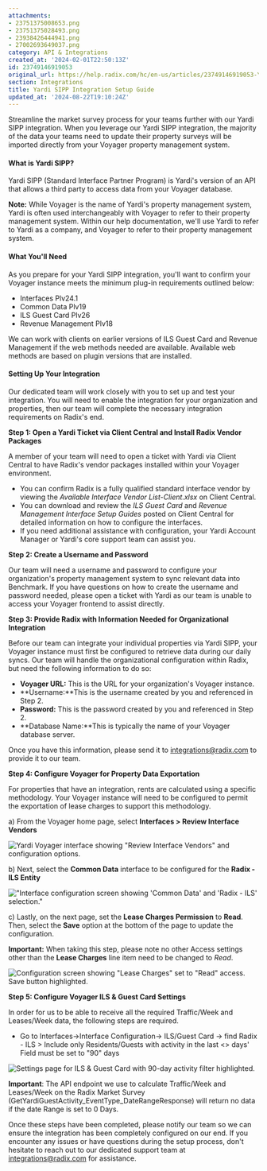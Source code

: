 ```yaml
---
attachments:
- 23751375008653.png
- 23751375028493.png
- 23938426444941.png
- 27002693649037.png
category: API & Integrations
created_at: '2024-02-01T22:50:13Z'
id: 23749146919053
original_url: https://help.radix.com/hc/en-us/articles/23749146919053-Yardi-SIPP-Integration-Setup-Guide
section: Integrations
title: Yardi SIPP Integration Setup Guide
updated_at: '2024-08-22T19:10:24Z'
---
```


Streamline the market survey process for your teams further with our Yardi SIPP integration. When you leverage our Yardi SIPP integration, the majority of the data your teams need to update their property surveys will be imported directly from your Voyager property management system.

#### What is Yardi SIPP?

Yardi SIPP (Standard Interface Partner Program) is Yardi's version of an API that allows a third party to access data from your Voyager database.

**Note:** While Voyager is the name of Yardi's property management system, Yardi is often used interchangeably with Voyager to refer to their property management system. Within our help documentation, we'll use Yardi to refer to Yardi as a company, and Voyager to refer to their property management system.

#### What You'll Need

As you prepare for your Yardi SIPP integration, you'll want to confirm your Voyager instance meets the minimum plug-in requirements outlined below:

* Interfaces Plv24.1
* Common Data Plv19
* ILS Guest Card Plv26
* Revenue Management Plv18

We can work with clients on earlier versions of ILS Guest Card and Revenue Management if the web methods needed are available. Available web methods are based on plugin versions that are installed.

#### Setting Up Your Integration

Our dedicated team will work closely with you to set up and test your integration. You will need to enable the integration for your organization and properties, then our team will complete the necessary integration requirements on Radix's end.

**Step 1: Open a Yardi Ticket via Client Central and Install Radix Vendor Packages**

A member of your team will need to open a ticket with Yardi via Client Central to have Radix's vendor packages installed within your Voyager environment.

* You can confirm Radix is a fully qualified standard interface vendor by viewing the *Available Interface Vendor List-Client.xlsx* on Client Central.
* You can download and review the *ILS Guest Card* and *Revenue Management Interface Setup Guides* posted on Client Central for detailed information on how to configure the interfaces.
* If you need additional assistance with configuration, your Yardi Account Manager or Yardi's core support team can assist you.

**Step 2: Create a Username and Password**

Our team will need a username and password to configure your organization's property management system to sync relevant data into Benchmark. If you have questions on how to create the username and password needed, please open a ticket with Yardi as our team is unable to access your Voyager frontend to assist directly.

**Step 3: Provide Radix with Information Needed for Organizational Integration**

Before our team can integrate your individual properties via Yardi SIPP, your Voyager instance must first be configured to retrieve data during our daily syncs. Our team will handle the organizational configuration within Radix, but need the following information to do so:

* **Voyager URL:** This is the URL for your organization's Voyager instance.
* **Username:**This is the username created by you and referenced in Step 2.
* **Password:** This is the password created by you and referenced in Step 2.
* **Database Name:**This is typically the name of your Voyager database server.

Once you have this information, please send it to [integrations@radix.com](mailto:onboarding@radix.com) to provide it to our team.

**Step 4: Configure Voyager for Property Data Exportation**

For properties that have an integration, rents are calculated using a specific methodology. Your Voyager instance will need to be configured to permit the exportation of lease charges to support this methodology.

a) From the Voyager home page, select **Interfaces > Review Interface Vendors**

![Yardi Voyager interface showing "Review Interface Vendors" and configuration options.](attachments/23751375008653.png)

b) Next, select the **Common Data** interface to be configured for the **Radix - ILS Entity**

!["Interface configuration screen showing 'Common Data' and 'Radix - ILS' selection."](attachments/23751375028493.png)

c) Lastly, on the next page, set the **Lease Charges Permission** to **Read**. Then, select the **Save** option at the bottom of the page to update the configuration. 

**Important:** When taking this step, please note no other Access settings other than the **Lease Charges** line item need to be changed to *Read*.

![Configuration screen showing "Lease Charges" set to "Read" access. Save button highlighted.](attachments/23938426444941.png)

**Step 5: Configure Voyager ILS & Guest Card Settings**

In order for us to be able to receive all the required Traffic/Week and Leases/Week data, the following steps are required.

* Go to Interfaces->Interface Configuration-> ILS/Guest Card -> find Radix - ILS > Include only Residents/Guests with activity in the last <> days' Field must be set to "90" days

![Settings page for ILS & Guest Card with 90-day activity filter highlighted.](attachments/27002693649037.png)

**Important**: The API endpoint we use to calculate Traffic/Week and Leases/Week on the Radix Market Survey (GetYardiGuestActivity\_EventType\_DateRangeResponse) will return no data if the date Range is set to 0 Days.

Once these steps have been completed, please notify our team so we can ensure the integration has been completely configured on our end. If you encounter any issues or have questions during the setup process, don't hesitate to reach out to our dedicated support team at [integrations@radix.com](mailto:support@radix.com) for assistance.
